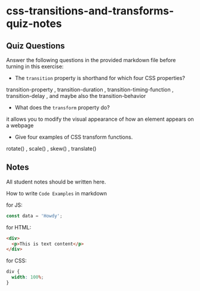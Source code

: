 # css-transitions-and-transforms-quiz-notes

## Quiz Questions

Answer the following questions in the provided markdown file before turning in this exercise:

- The `transition` property is shorthand for which four CSS properties?

transition-property , transition-duration , transition-timing-function , transition-delay , and maybe also the transition-behavior

- What does the `transform` property do?

it allows you to modify the visual appearance of how an element appears on a webpage

- Give four examples of CSS transform functions.

rotate() , scale() , skew() , translate()

## Notes

All student notes should be written here.

How to write `Code Examples` in markdown

for JS:

```javascript
const data = 'Howdy';
```

for HTML:

```html
<div>
  <p>This is text content</p>
</div>
```

for CSS:

```css
div {
  width: 100%;
}
```
